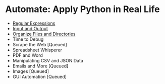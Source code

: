 # Automate: Apply Python in Real Life

- [Regular Expressions](./regular-expressions.md)
- [Input and Output](./input-output.md)
- [Organize Files and Directories](./organize-files.md)
- Time to Debug
- Scrape the Web [Queued]
- Spreadsheet Whisperer
- PDF and Word
- Manipulating CSV and JSON Data
- Emails and More [Queued]
- Images [Queued]
- GUI Automation [Queued]